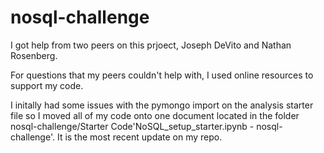 # nosql-challenge

I got help from two peers on this prjoect, Joseph DeVito and Nathan Rosenberg.

For questions that my peers couldn't help with, I used online resources to support my code. 

I initally had some issues with the pymongo import on the analysis starter file so I moved all of my code onto one document located in the folder nosql-challenge/Starter Code'NoSQL_setup_starter.ipynb - nosql-challenge'. It is the most recent update on my repo. 
